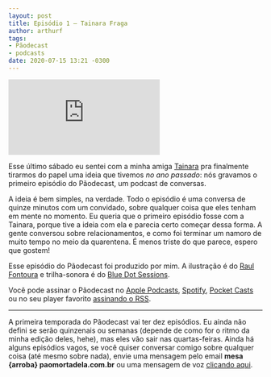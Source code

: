 ```yaml
---
layout: post
title: Episódio 1 — Tainara Fraga
author: arthurf
tags:
- Pãodecast
- podcasts
date: 2020-07-15 13:21 -0300
---
```


<iframe class="full-width" src="https://anchor.fm/paomortadela/embed/episodes/Trminos--com-Tainara-Fraga-egn2th/a-a2mn3e3" frameborder="0" scrolling="no"></iframe>


Esse último sábado eu sentei com a minha amiga [Tainara](https://twitter.com/taimfrg) pra finalmente tirarmos do papel uma ideia que tivemos _no ano passado_: nós gravamos o primeiro episódio do Pãodecast, um podcast de conversas.

A ideia é bem simples, na verdade. Todo o episódio é uma conversa de quinze minutos com um convidado, sobre qualquer coisa que eles tenham em mente no momento. Eu queria que o primeiro episódio fosse com a Tainara, porque tive a ideia com ela e parecia certo começar dessa forma. A gente conversou sobre relacionamentos, e como foi terminar um namoro de muito tempo no meio da quarentena. É menos triste do que parece, espero que gostem!

Esse episódio do Pãodecast foi produzido por mim. A ilustração é do [Raul Fontoura](https://raulranma.itch.io/) e trilha-sonora é do [Blue Dot Sessions](https://sessions.blue/).

Você pode assinar o Pãodecast no [Apple Podcasts](https://podcasts.apple.com/br/podcast/pãodecast/id1523387758), [Spotify](https://open.spotify.com/show/38eCpZJlehVJWsLwp4fyOu), [Pocket Casts](https://pca.st/133zyhgf) ou no seu player favorito [assinando o RSS](https://anchor.fm/s/2acb8e44/podcast/rss).

***

A primeira temporada do Pãodecast vai ter dez episódios. Eu ainda não defini se serão quinzenais ou semanas (depende de como for o ritmo da minha edição deles, hehe), mas eles vão sair nas quartas-feiras. Ainda há alguns episódios vagos, se você quiser conversar comigo sobre qualquer coisa (até mesmo sobre nada), envie uma mensagem pelo email **mesa {arroba} paomortadela.com.br** ou uma mensagem de voz [clicando aqui](https://anchor.fm/paomortadela/message).


